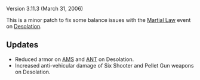 Version 3.11.3 (March 31, 2006)

This is a minor patch to fix some balance issues with the
[Martial Law](../etc/Martial_Law.md) event on
[Desolation](../locations/Desolation.md).

## Updates

- Reduced armor on [AMS](../vehicles/Advanced_Mobile_Station.md) and
  [ANT](../vehicles/Advanced_Nanite_Transport.md) on Desolation.
- Increased anti-vehicular damage of Six Shooter and Pellet Gun weapons on
  Desolation.

<!--[Category:Patches](../Category:Patches.md)-->
